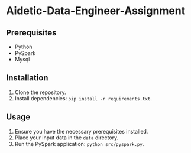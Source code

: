 # Aidetic-Data-Engineer-Assignment

## Prerequisites

- Python
- PySpark
- Mysql
## Installation

1. Clone the repository.
2. Install dependencies: `pip install -r requirements.txt`.

## Usage

1. Ensure you have the necessary prerequisites installed.
2. Place your input data in the `data` directory.
3. Run the PySpark application: `python src/pyspark.py`.
